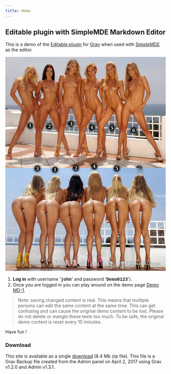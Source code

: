 ```yaml
---
title: Home
---
```


## Editable plugin with SimpleMDE Markdown Editor

This is a demo of the [Editable plugin](https://github.com/bleutzinn/grav-plugin-editable/blob/master/README.md) for [Grav](http://github.com/getgrav/grav) when used with [SimpleMDE](https://simplemde.com/) as the editor.

![](6-hot-babes-bending-over-6148.jpg)

1. **Log in** with username '**<font face="Courier New">john</font>**' and password '**<font face="Courier New">Demo0123</font>**').
2. Once you are logged in you can play around on the demo page [Demo MD-1](/demo-md-1).

> Note: saving changed content is real. This means that multiple persons can edit the same content at the same time. This can get confusing and can cause the original demo content to be lost. Please do not delete or mangle these texts too much.
> To be safe, the original demo content is reset every 10 minutes.

Have fun !

### Download

This site is available as a single [download](https://wardenier.eu/demo-downloads/grav-20170402205534.zip) (8.4 Mb zip file).
This file is a Grav Backup file created from the Admin panel on April 2, 2017 using Grav v1.2.0 and Admin v1.3.1.

